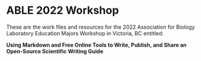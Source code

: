 # ABLE 2022 Workshop

These are the work files and resources for the 2022 Association for Biology Laboratory Education Majors Workshop in Victoria, BC entitled:

__Using Markdown and Free Online Tools to Write, Publish, and Share an Open-Source Scientific Writing Guide__


